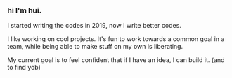 ### hi I'm hui.

I started writing the codes in 2019, now I write better codes. 

I like working on cool projects. It's fun to work towards a common goal in a team, while being able to make stuff on my own is liberating. 

My current goal is to feel confident that if I have an idea, I can build it. (and to find yob)
